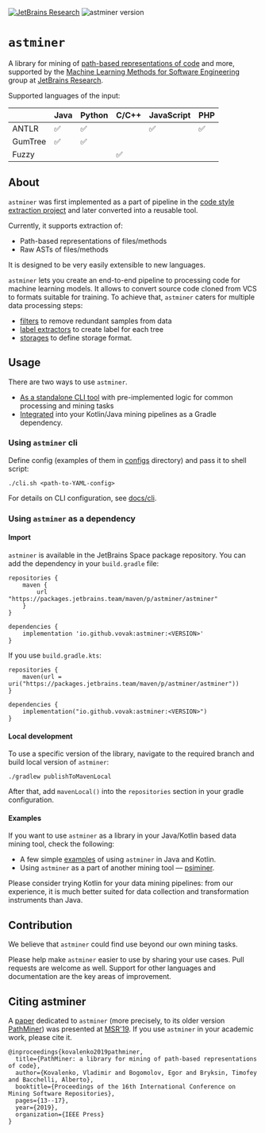 [![JetBrains Research](https://jb.gg/badges/research.svg)](https://confluence.jetbrains.com/display/ALL/JetBrains+on+GitHub)
![astminer version](https://img.shields.io/badge/astminer-v0.6.4-blue)

# `astminer`
A library for mining of [path-based representations of code](https://arxiv.org/pdf/1803.09544.pdf) and more,
supported by the
[Machine Learning Methods for Software Engineering](https://research.jetbrains.org/groups/ml_methods)
group at [JetBrains Research](https://research.jetbrains.org).

Supported languages of the input:

|         | Java | Python | C/C++ | JavaScript | PHP |
|---------|------|--------|-------|------------|-----|
| ANTLR   | ✅    | ✅      |       | ✅          | ✅   |
| GumTree | ✅    | ✅      |       |            |     |
| Fuzzy   |      |        | ✅     |            |     |


## About
`astminer` was first implemented as a part of pipeline in the
[code style extraction project](https://arxiv.org/abs/2002.03997) and later converted into a reusable tool.

Currently, it supports extraction of:
* Path-based representations of files/methods
* Raw ASTs of files/methods

It is designed to be very easily extensible to new languages.

`astminer` lets you create an end-to-end pipeline to processing code for machine learning models.
It allows to convert source code cloned from VCS to formats suitable for training.
To achieve that, `astminer` caters for multiple data processing steps:
- [filters](./docs/filters.md) to remove redundant samples from data
- [label extractors](./docs/label_extractors.md) to create label for each tree
- [storages](./docs/storages.md) to define storage format.

## Usage
There are two ways to use `astminer`.

- [As a standalone CLI tool](#using-astminer-cli) with pre-implemented logic for common processing and mining tasks 
- [Integrated](#using-astminer-as-a-dependency) into your Kotlin/Java mining pipelines as a Gradle dependency.

### Using `astminer` cli

Define config (examples of them in [configs](./configs) directory) and pass it to shell script:
```shell
./cli.sh <path-to-YAML-config>
```

For details on CLI configuration, see [docs/cli](./docs/cli.md).

### Using `astminer` as a dependency

#### Import

`astminer` is available in the JetBrains Space package repository. You can add the dependency in your `build.gradle` file:
```
repositories {
    maven {
        url "https://packages.jetbrains.team/maven/p/astminer/astminer"
    }
}

dependencies {
    implementation 'io.github.vovak:astminer:<VERSION>'
}
```

If you use `build.gradle.kts`:
```
repositories {
    maven(url = uri("https://packages.jetbrains.team/maven/p/astminer/astminer"))
}

dependencies {
    implementation("io.github.vovak:astminer:<VERSION>")
}
```

#### Local development

To use a specific version of the library, navigate to the required branch and build local version of `astminer`:
```shell
./gradlew publishToMavenLocal
```
After that, add `mavenLocal()` into the `repositories` section in your gradle configuration.

#### Examples

If you want to use `astminer` as a library in your Java/Kotlin based data mining tool, check the following:

* A few simple [examples](src/examples) of using `astminer` in Java and Kotlin.
* Using `astminer` as a part of another mining tool — [psiminer](https://github.com/JetBrains-Research/psiminer).

Please consider trying Kotlin for your data mining pipelines: from our experience, it is much better suited for data collection and transformation instruments than Java.

## Contribution

We believe that `astminer` could find use beyond our own mining tasks.

Please help make `astminer` easier to use by sharing your use cases. Pull requests are welcome as well.
Support for other languages and documentation are the key areas of improvement.

## Citing astminer

A [paper](https://zenodo.org/record/2595271) dedicated to `astminer` (more precisely, to its older version [PathMiner](https://github.com/vovak/astminer/tree/pathminer)) was presented at [MSR'19](https://2019.msrconf.org/). 
If you use `astminer` in your academic work, please cite it.
```
@inproceedings{kovalenko2019pathminer,
  title={PathMiner: a library for mining of path-based representations of code},
  author={Kovalenko, Vladimir and Bogomolov, Egor and Bryksin, Timofey and Bacchelli, Alberto},
  booktitle={Proceedings of the 16th International Conference on Mining Software Repositories},
  pages={13--17},
  year={2019},
  organization={IEEE Press}
}
```
